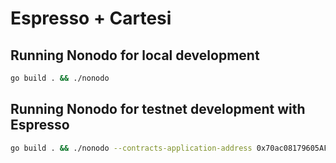 # Espresso + Cartesi

## Running Nonodo for local development

```bash
go build . && ./nonodo 
```

## Running Nonodo for testnet development with Espresso

```bash
go build . && ./nonodo --contracts-application-address 0x70ac08179605AF2D9e75782b8DEcDD3c22aA4D0C --sequencer espresso -d --from-block <blocknumber> --rpc-url <sepolia> --espresso-url <espresso-url>
```
